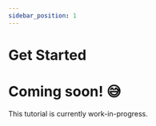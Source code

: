 ```yaml
---
sidebar_position: 1
---
```


# Get Started

# Coming soon! :sweat_smile:
This tutorial is currently work-in-progress.
